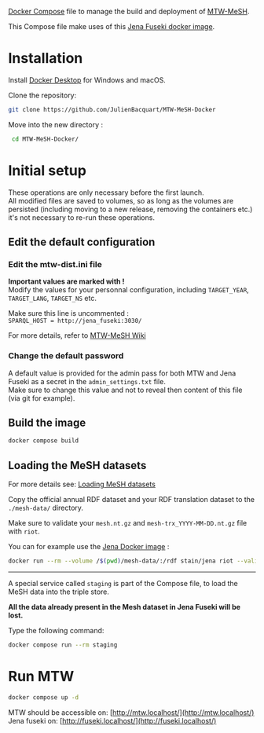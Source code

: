 
[Docker Compose](https://github.com/docker/compose) file to manage the build and deployment of [MTW-MeSH](https://github.com/filak/MTW-MeSH).

This Compose file make uses of this [Jena Fuseki docker image](https://github.com/stain/jena-docker/tree/master/jena-fuseki).

# Installation

Install [Docker Desktop](https://www.docker.com/products/docker-desktop) for Windows and macOS.

Clone the repository:

```bash
git clone https://github.com/JulienBacquart/MTW-MeSH-Docker
```

 Move into the new directory :
```bash
 cd MTW-MeSH-Docker/
```

# Initial setup

These operations are only necessary before the first launch.   
All modified files are saved to volumes, so as long as the volumes are persisted (including moving to a new release, removing the containers etc.) it's not necessary to re-run these operations. 

## Edit the default configuration

### Edit the mtw-dist.ini file

**Important values are marked with !**  
Modify the values for your personnal configuration, including `TARGET_YEAR`, `TARGET_LANG`, `TARGET_NS` etc.  

Make sure this line is uncommented :  
`SPARQL_HOST = http://jena_fuseki:3030/`

For more details, refer to [MTW-MeSH Wiki](https://github.com/filak/MTW-MeSH/wiki/Installation-on-Windows#mtw-binaries)

### Change the default password

A default value is provided for the admin pass for both MTW and Jena Fuseki as a secret in the `admin_settings.txt` file.  
Make sure to change this value and not to reveal then content of this file (via git for example).

## Build the image
```bash
docker compose build
```

## Loading the MeSH datasets

For more details see: [Loading MeSH datasets](https://github.com/filak/MTW-MeSH/wiki/Loading-MeSH-datasets)

Copy the official annual RDF dataset and your RDF translation dataset to the `./mesh-data/` directory.

Make sure to validate your `mesh.nt.gz` and `mesh-trx_YYYY-MM-DD.nt.gz` file with `riot`.  

You can for example use the [Jena Docker image](https://github.com/stain/jena-docker/tree/master/jena) :
```bash
docker run --rm --volume /$(pwd)/mesh-data/:/rdf stain/jena riot --validate mesh.nt.gz mesh-trx_YYYY-MM-DD.nt.gz
```

---

A special service called `staging` is part of the Compose file, to load the MeSH data into the triple store.  

**All the data already present in the Mesh dataset in Jena Fuseki will be lost.**

Type the following command:

```bash
docker compose run --rm staging
```

# Run MTW
```bash
docker compose up -d
```

MTW should be accessible on: [http://mtw.localhost/](http://mtw.localhost/)
Jena fuseki on: [http://fuseki.localhost/](http://fuseki.localhost/)


